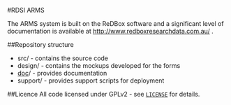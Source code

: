 #RDSI ARMS

The ARMS system is built on the ReDBox software and a significant level of documentation is available at <http://www.redboxresearchdata.com.au/> .

##Repository structure
* src/ - contains the source code
* design/ - contains the mockups developed for the forms
* [doc](doc/)/ - provides documentation
* support/ - provides support scripts for deployment

##Licence
All code licensed under GPLv2 - see [`LICENSE`](./LICENSE) for details.